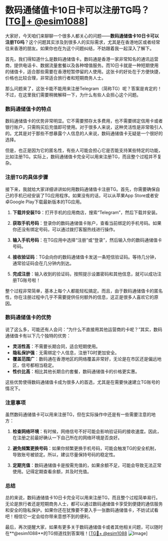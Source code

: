 # 数码通储值卡10日卡可以注册TG吗？[[TG💪+ @esim1088](https://t.me/s/esim1088)]

大家好，今天咱们来聊聊一个很多人都关心的问题——**数码通储值卡10日卡可以注册TG吗**？这个问题其实涉及到很多人的实际需求，尤其是在香港地区或者经常往来香港的朋友。如果你也在为这个问题纠结，不妨跟着我一起深入了解下。

首先，我们得知道什么是数码通储值卡。数码通是香港一家非常知名的通讯运营商，提供电话卡、数据流量套餐以及各种增值服务。而10日卡就是一种短期使用的储值卡，适合那些需要在香港短暂停留的人使用。这张卡的好处在于方便快捷，价格也比较合理，非常适合旅行者和短期商务人士。

那么问题来了，这张卡能不能用来注册Telegram（简称TG）呢？答案是肯定的！不过，在这里我们需要稍微解释一下，为什么有些人会担心这个问题。

### 数码通储值卡的特点

数码通储值卡的优势非常明显。它不需要预存太多费用，也不需要绑定信用卡或者银行账户，只需购买后充值即可使用。对于很多人来说，这种灵活性是非常吸引人的。尤其是对于那些不想暴露个人信息的人来说，数码通储值卡无疑是一个很好的选择。

但是，也正是因为它的匿名性，有些人可能会担心它是否能支持某些特定的功能，比如注册TG。实际上，数码通储值卡完全可以用来注册TG，而且整个过程并不复杂。

### 注册TG的具体步骤

接下来，我就给大家详细讲讲如何用数码通储值卡注册TG。首先，你需要确保自己的手机已经安装了TG应用程序。如果没有的话，可以从苹果App Store或者安卓Google Play下载最新版本的TG应用。

1. **下载并安装TG**：打开手机的应用商店，搜索“Telegram”，然后下载并安装。
   
2. **获取手机号码**：登录你的数码通储值卡账户，查看当前绑定的手机号码。如果你还没有绑定号码，可以通过拨打客服热线进行操作。

3. **输入手机号码**：在TG应用中选择“注册”或“登录”，然后输入你的数码通储值卡号码。

4. **接收验证码**：TG会向你的数码通储值卡发送一条短信验证码。等待几分钟，通常验证码会在几分钟内到达。

5. **完成注册**：输入收到的验证码，按照提示设置密码和其他信息，就可以成功注册TG账号啦！

整个过程非常简单，基本上每个人都能轻松搞定。而且，由于数码通储值卡的匿名性，你在注册过程中几乎不需要提供任何额外的信息，这正是很多人喜欢它的原因。

### 数码通储值卡的优势

说了这么多，可能还有人会问：“为什么不直接用其他运营商的卡呢？”其实，数码通储值卡有以下几个独特的优势：

- **灵活性高**：不需要长期合同，适合短期使用。
- **隐私保护强**：无需绑定个人信息，注册TG时更加安全。
- **覆盖范围广**：数码通在香港地区的网络覆盖非常好，无论是在市区还是偏远地区，信号都相当稳定。
- **性价比高**：相比其他长期合约套餐，数码通储值卡的价格更实惠。

这些优势使得数码通储值卡成为很多人的首选，尤其是在需要快速建立TG账号的情况下。

### 注意事项

虽然数码通储值卡可以用来注册TG，但在实际操作中还是有一些需要注意的地方：

1. **检查网络环境**：有时候，网络信号不好可能会影响验证码的接收速度。因此，在注册之前最好确认一下自己所在的网络环境是否良好。

2. **避免频繁更换号码**：如果你频繁更换手机号码，可能会触发TG的安全机制，导致账号被锁定。所以，建议尽量保持号码的稳定性。

3. **定期充值**：数码通储值卡是按需充值的，如果余额不足，可能会导致无法正常使用。记得定期查看余额，并及时充值。

### 总结

总的来说，数码通储值卡10日卡完全可以用来注册TG，而且整个过程简单易行。无论是旅行者还是短期商务人士，都可以通过数码通储值卡享受到便捷的通信服务和安全的隐私保护。如果你还在犹豫要不要入手一张数码通储值卡，不妨试试看吧！相信它一定会给你带来意想不到的便利。

最后，再次提醒大家，如果有更多关于数码通储值卡或者其他相关问题，可以随时在**@esim1088**的TG频道找到答案哦！[[TG💪+ @esim1088](https://t.me/s/esim1088) ![Image](https://i.postimg.cc/4NQfJmqS/Snipaste-2025-05-13-00-14-12.png)]